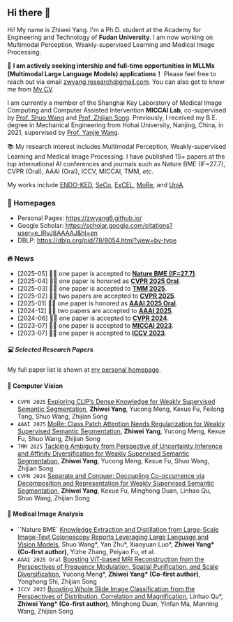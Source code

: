 ## Hi there 👋

Hi! My name is Zhiwei Yang. I'm a Ph.D. student at the Academy for Engineering and Technology of <i class="fas fa-university"></i> **Fudan University**. I am now working on Multimodal Perception, Weakly-supervised Learning and Medical Image Processing.

🌈 **I am actively seeking intership and full-time opportunities in MLLMs (Multimodal Large Language Models) applications！** Please feel free to reach out via email [zwyang.research@gmail.com](mailto:zwyang21@m.fudan.edu.cn). You can also get to know me from [My CV](https://github.com/zwyang6/zwyang6.github.io/blob/master/images/resume/yzw_resume.pdf).

I am currently a member of the Shanghai Key Laboratory of Medical Image Computing and Computer Assisted Intervention <i class="fab fa-microsoft"></i> **MICCAI Lab**, co-supervised by <a href="https://swang.miccai.cloud/">Prof. Shuo Wang</a> and <a href="https://miccai.fudan.edu.cn/34225/list.htm">Prof. Zhijian Song</a>.
Previously, I received my B.E. degree in Mechanical Engineering from Hohai University, Nanjing, China, in 2021, supervised by <a href="https://scholar.google.com/citations?hl=en&user=sTQwwu4AAAAJ">Prof. Yanjie Wang</a>.

📚 My research interest includes Multimodal Perception, Weakly-supervised Learning and Medical Image Processing. I have published 15+ papers at the top international AI conferences and journals such as Nature BME (IF=27.7), CVPR (Oral), AAAI (Oral), ICCV, MICCAI, TMM, *etc*. 

My works include [ENDO-KED](https://arxiv.org/pdf/2310.11173), [SeCo](https://arxiv.org/pdf/2402.18467), [ExCEL](https://arxiv.org/pdf/2503.20826), [MoRe](https://arxiv.org/pdf/2412.11076), and [UniA](https://arxiv.org/pdf/2404.08195).

<!-- <a href='https://scholar.google.com/citations?user=e_lRvJ8AAAAJ&hl=en'><img src="https://img.shields.io/endpoint?logo=Google%20Scholar&url=https%3A%2F%2Fraw.githubusercontent.com%2Fzwyang6%2Fzwyang6.github.io%2Fgoogle-scholar-stats%2Fgs_data_shieldsio.json&labelColor=f6f6f6&color=9cf&style=flat&label=citations"></a> -->

### 📎 Homepages
- Personal Pages: https://zwyang6.github.io/
- Google Scholar: https://scholar.google.com/citations?user=e_lRvJ8AAAAJ&hl=en
- DBLP: https://dblp.org/pid/78/8054.html?view=by-type

### 🔥 News

- [2025-05] 🎉🎉 one paper is accepted to **[Nature BME (IF=27.7)](https://arxiv.org/pdf/2310.11173)**.
- [2025-04] 🎉🎉 one paper is honored as **[CVPR 2025 Oral](https://zwyang6.github.io/)**.
- [2025-03] 🎉🎉 one paper is accepted to **[TMM 2025](https://arxiv.org/pdf/2404.08195)**.
- [2025-02] 🎉🎉 two papers are accepted to **[CVPR 2025](https://arxiv.org/abs/2503.20826)**.
- [2025-01] 🎉🎉 one paper is honored as **[AAAI 2025 Oral](https://arxiv.org/pdf/2412.10776v1)**.
- [2024-12] 🎉🎉 two papers are accepted to **[AAAI 2025](https://arxiv.org/pdf/2412.11076)**.
- [2024-06] 🎉🎉 one paper is accepted to **[CVPR 2024](https://openaccess.thecvf.com/content/CVPR2024/papers/Yang_Separate_and_Conquer_Decoupling_Co-occurrence_via_Decomposition_and_Representation_for_CVPR_2024_paper.pdf)**.
- [2023-07] 🎉🎉 one paper is accepted to **[MICCAI 2023](https://conferences.miccai.org/2023/papers/474-Paper0081.html)**.
- [2023-07] 🎉🎉 one paper is accepted to **[ICCV 2023](https://openaccess.thecvf.com/content/ICCV2023/papers/Qu_Boosting_Whole_Slide_Image_Classification_from_the_Perspectives_of_Distribution_ICCV_2023_paper.pdf)**.

##### 💻 Selected Research Papers

My full paper list is shown at [my personal homepage](https://zwyang6.github.io/).

#### 📸 Computer Vision
- ``CVPR 2025`` [Exploring CLIP’s Dense Knowledge for Weakly Supervised Semantic Segmentation](https://arxiv.org/pdf/2503.20826), **Zhiwei Yang**, Yucong Meng, Kexue Fu, Feilong Tang, Shuo Wang, Zhijian Song
- ``AAAI 2025`` [MoRe: Class Patch Attention Needs Regularization for Weakly Supervised Semantic Segmentation](https://arxiv.org/pdf/2412.11076), **Zhiwei Yang**, Yucong Meng, Kexue Fu, Shuo Wang, Zhijian Song
- ``TMM 2025`` [Tackling Ambiguity from Perspective of Uncertainty Inference and Affinity Diversification for Weakly Supervised Semantic Segmentation](https://arxiv.org/pdf/2404.08195), **Zhiwei Yang**, Yucong Meng, Kexue Fu, Shuo Wang, Zhijian Song
- ``CVPR 2024`` [Separate and Conquer: Decoupling Co-occurrence via Decomposition and Representation for Weakly Supervised Semantic Segmentation](https://arxiv.org/pdf/2402.18467), **Zhiwei Yang**, Kexue Fu, Minghong Duan, Linhao Qu, Shuo Wang, Zhijian Song

#### 🏥 Medical Image Analysis
- ``Nature BME` [Knowledge Extraction and Distillation from Large-Scale Image-Text Colonoscopy Reports Leveraging Large Language and Vision Models](https://arxiv.org/pdf/2310.11173), Shuo Wang\*, Yan Zhu\*, Xiaoyuan Luo\*, **Zhiwei Yang\* (Co-first author)**, Yizhe Zhang, Peiyao Fu, et al.
- ``AAAI 2025 Oral`` [Boosting ViT-based MRI Reconstruction from the Perspectives of Frequency Modulation, Spatial Purification, and Scale Diversification](https://github.com/XiaoMengLiLiLi/FPS-Former), Yucong Meng\*, **Zhiwei Yang\* (Co-first author)**, Yonghong Shi, Zhijian Song
- ``ICCV 2023`` [Boosting Whole Slide Image Classification from the Perspectives of Distribution, Correlation and Magnification](https://openaccess.thecvf.com/content/ICCV2023/papers/Qu_Boosting_Whole_Slide_Image_Classification_from_the_Perspectives_of_Distribution_ICCV_2023_paper.pdf), Linhao Qu\*, **Zhiwei Yang\* (Co-first author)**, Minghong Duan, Yinfan Ma, Manning Wang, Zhijian Song